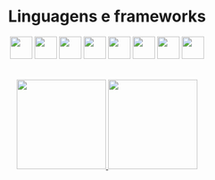 <div align="center">
<h1> Linguagens e frameworks</h1>
<img src="https://cdn.jsdelivr.net/gh/devicons/devicon/icons/css3/css3-original.svg" width="40px" height="40px"/>
<img src="https://cdn.jsdelivr.net/gh/devicons/devicon/icons/html5/html5-original.svg" width="40px" height="40px" />
<img src="https://cdn.jsdelivr.net/gh/devicons/devicon/icons/react/react-original.svg" width="40px" height="40px" />
<img src="https://cdn.jsdelivr.net/gh/devicons/devicon/icons/csharp/csharp-original.svg" width="40px" height="40px" />
<img src="https://cdn.jsdelivr.net/gh/devicons/devicon/icons/php/php-original.svg" width="40px" height="40px" />
<img src="https://cdn.jsdelivr.net/gh/devicons/devicon/icons/typescript/typescript-original.svg" width="40px" height="40px" />
<img src="https://cdn.jsdelivr.net/gh/devicons/devicon/icons/nestjs/nestjs-plain.svg" width="40px" height="40px" />
<img src="https://cdn.jsdelivr.net/gh/devicons/devicon/icons/mysql/mysql-original.svg" width="40px" height="40px" />
</div>

<br>
<br>

<div align="center">
<a href="https://github.com/My-con" >
<img height="160em" src="https://github-readme-stats.vercel.app/api/top-langs/?username=My-con&layout=compact&langs_count=7&theme=dracula"/>
<img height="160em" src="https://github-readme-stats.vercel.app/api?username=My-con&show_icons=true&theme=dracula&include_all_commits=true&count_private=true"/>
</div>
